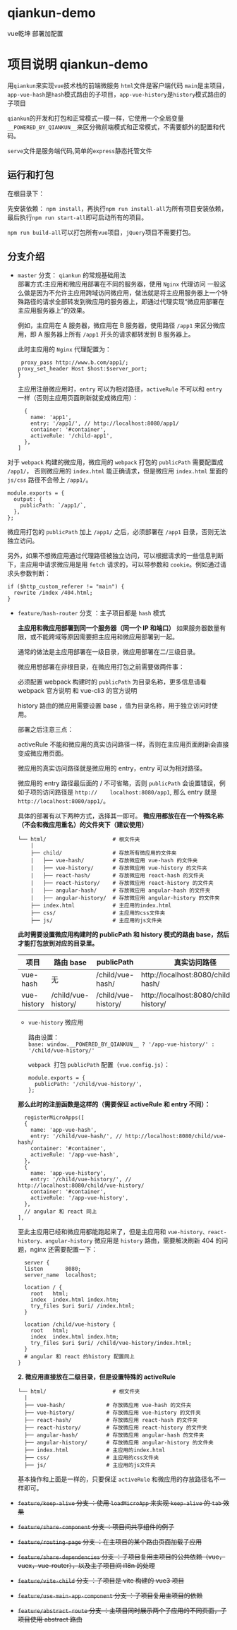 # qiankun-demo
vue乾坤 部署加配置
# 项目说明 qiankun-demo

用`qiankun`来实现`vue`技术栈的前端微服务
`html`文件是客户端代码
`main`是主项目，`app-vue-hash`是`hash`模式路由的子项目，`app-vue-history`是`history`模式路由的子项目

`qiankun`的开发和打包和正常模式一模一样，它使用一个全局变量`__POWERED_BY_QIANKUN__`来区分微前端模式和正常模式，不需要额外的配置和代码。

`serve`文件是服务端代码,简单的`express`静态托管文件
## 运行和打包

在根目录下：

先安装依赖： `npm install`，再执行`npm run install-all`为所有项目安装依赖，最后执行`npm run start-all`即可启动所有的项目。

`npm run build-all`可以打包所有`vue`项目，`jQuery`项目不需要打包。


## 分支介绍

- `master` 分支： `qiankun` 的常规基础用法  
    部署方式:主应用和微应用部署在不同的服务器，使用 `Nginx` 代理访问
    一般这么做是因为不允许主应用跨域访问微应用，做法就是将主应用服务器上一个特殊路径的请求全部转发到微应用的服务器上，即通过代理实现“微应用部署在主应用服务器上”的效果。

    例如，主应用在 A 服务器，微应用在 B 服务器，使用路径 `/app1` 来区分微应用，即 A 服务器上所有 `/app1` 开头的请求都转发到 B 服务器上。

    此时主应用的 `Nginx` 代理配置为：

    ```/app1/ {
     proxy_pass http://www.b.com/app1/;
    proxy_set_header Host $host:$server_port;
    }
    ```
    主应用注册微应用时，`entry` 可以为相对路径，`activeRule` 不可以和 `entry` 一样（否则主应用页面刷新就变成微应用）：

    ```registerMicroApps([
      {
        name: 'app1',
        entry: '/app1/', // http://localhost:8080/app1/
        container: '#container',
        activeRule: '/child-app1',
      },
    ]
    ```
对于 `webpack` 构建的微应用，微应用的 `webpack` 打包的 `publicPath` 需要配置成 `/app1/`，
否则微应用的 `index.html` 能正确请求，但是微应用 `index.html` 里面的 `js/css` 路径不会带上 `/app1/`。

    module.exports = {
      output: {
        publicPath: `/app1/`,
      },
    };
    
微应用打包的 `publicPath` 加上 `/app1/` 之后，必须部署在 `/app1` 目录，否则无法独立访问。

另外，如果不想微应用通过代理路径被独立访问，可以根据请求的一些信息判断下，主应用中请求微应用是用 `fetch` 请求的，可以带参数和 `cookie`。例如通过请求头参数判断：


    if ($http_custom_referer != "main") {
      rewrite /index /404.html;
    }
    
- `feature/hash-router` 分支 ：主子项目都是 `hash` 模式

   **主应用和微应用部署到同一个服务器（同一个 IP 和端口）**
   如果服务器数量有限，或不能跨域等原因需要把主应用和微应用部署到一起。

    通常的做法是主应用部署在一级目录，微应用部署在二/三级目录。

    微应用想部署在非根目录，在微应用打包之前需要做两件事：

    必须配置 webpack 构建时的 `publicPath` 为目录名称，更多信息请看 webpack 官方说明 和 vue-cli3 的官方说明

    history 路由的微应用需要设置 base ，值为目录名称，用于独立访问时使用。

    部署之后注意三点：

    activeRule 不能和微应用的真实访问路径一样，否则在主应用页面刷新会直接变成微应用页面。

    微应用的真实访问路径就是微应用的 entry，entry 可以为相对路径。

    微应用的 entry 路径最后面的 / 不可省略，否则 `publicPath` 会设置错误，例如子项的访问路径是 `http://    localhost:8080/app1`,
    那么 entry 就是 `http://localhost:8080/app1/`。

    具体的部署有以下两种方式，选择其一即可。
  **微应用都放在在一个特殊名称（不会和微应用重名）的文件夹下（建议使用）**

    ```
    └── html/                     # 根文件夹
        |
        ├── child/                # 存放所有微应用的文件夹
        |   ├── vue-hash/         # 存放微应用 vue-hash 的文件夹
        |   ├── vue-history/      # 存放微应用 vue-history 的文件夹
        |   ├── react-hash/       # 存放微应用 react-hash 的文件夹
        |   ├── react-history/    # 存放微应用 react-history 的文件夹
        |   ├── angular-hash/     # 存放微应用 angular-hash 的文件夹
        |   ├── angular-history/  # 存放微应用 angular-history 的文件夹
        ├── index.html            # 主应用的index.html
        ├── css/                  # 主应用的css文件夹
        ├── js/                   # 主应用的js文件夹
    ```
  **此时需要设置微应用构建时的 publicPath 和 history 模式的路由 base，然后才能打包放到对应的目录里。**
  
  | 项目 | 路由 base | publicPath | 真实访问路径 |
  | ----- | ---- | ---- | ---- |
  | vue-hash | 无 | /child/vue-hash/ | http://localhost:8080/child/vue-hash/ |
  | vue-history | /child/vue-history/ | /child/vue-history/ | http://localhost:8080/child/vue-history/ |

  * `vue-history` 微应用

      路由设置：  
      `base: window.__POWERED_BY_QIANKUN__ ? '/app-vue-history/' : '/child/vue-history/'`

    `webpack `打包 `publicPath` 配置（`vue.config.js`）：
    ```
    module.exports = {
      publicPath: '/child/vue-history/',
    };

  **那么此时的注册函数是这样的（需要保证 activeRule 和 entry 不同）：**

  ```
    registerMicroApps([
    {
      name: 'app-vue-hash',
      entry: '/child/vue-hash/', // http://localhost:8080/child/vue-hash/
      container: '#container',
      activeRule: '/app-vue-hash',
    },
    {
      name: 'app-vue-history',
      entry: '/child/vue-history/', // http://localhost:8080/child/vue-history/
      container: '#container',
      activeRule: '/app-vue-history',
    },
    // angular 和 react 同上
  ],
  ```

  至此主应用已经和微应用都能跑起来了，但是主应用和 `vue-history、react-history、angular-history` 微应用是 `history` 路由，需要解决刷新 404 的问题，nginx 还需要配置一下：
  ```
    server {
    listen       8080;
    server_name  localhost;
  
    location / {
      root   html;
      index  index.html index.htm;
      try_files $uri $uri/ /index.html;
    }
  
    location /child/vue-history {
      root   html;
      index  index.html index.htm;
      try_files $uri $uri/ /child/vue-history/index.html;
    }
    # angular 和 react 的history 配置同上
  }
  ```
  **2. 微应用直接放在二级目录，但是设置特殊的 activeRule**
  ```
  └── html/                     # 根文件夹
    |
    ├── vue-hash/             # 存放微应用 vue-hash 的文件夹
    ├── vue-history/          # 存放微应用 vue-history 的文件夹
    ├── react-hash/           # 存放微应用 react-hash 的文件夹
    ├── react-history/        # 存放微应用 react-history 的文件夹
    ├── angular-hash/         # 存放微应用 angular-hash 的文件夹
    ├── angular-history/      # 存放微应用 angular-history 的文件夹
    ├── index.html            # 主应用的index.html
    ├── css/                  # 主应用的css文件夹
    ├── js/                   # 主应用的js文件夹
    ````
    基本操作和上面是一样的，只要保证 `activeRule` 和微应用的存放路径名不一样即可。
- ~~`feature/keep-alive` 分支 ：使用 `loadMicroApp` 来实现 `keep-alive` 的 `tab` 效果~~
- ~~`feature/share-component` 分支 ：项目间共享组件的例子~~
- ~~`feature/routing-page` 分支 ：在主项目的某个路由页面加载子应用~~
- ~~`feature/share-dependencies` 分支 ：子项目复用主项目的公共依赖（vue，vuex，vue-router），以及主子项目间 i18n 的处理~~
- ~~`feature/vite-child` 分支 ：子项目是 vite 构建的 vue3 项目~~
- ~~`feature/use-main-app-component` 分支 ：子项目复用主项目的依赖~~
- ~~`feature/abstract-route` 分支 ：主项目同时展示两个子应用的不同页面，子项目使用 abstract 路由~~